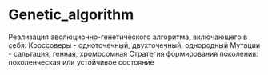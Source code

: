 # Genetic_algorithm

Реализация эволюционно-генетического алгоритма, включающего в себя:
  Кроссоверы - одноточечный, двухточечный, однородный
  Мутации - сальтация, генная, хромосомная
  Стратегия формирования поколения: поколенческая или устойчивое состояние
